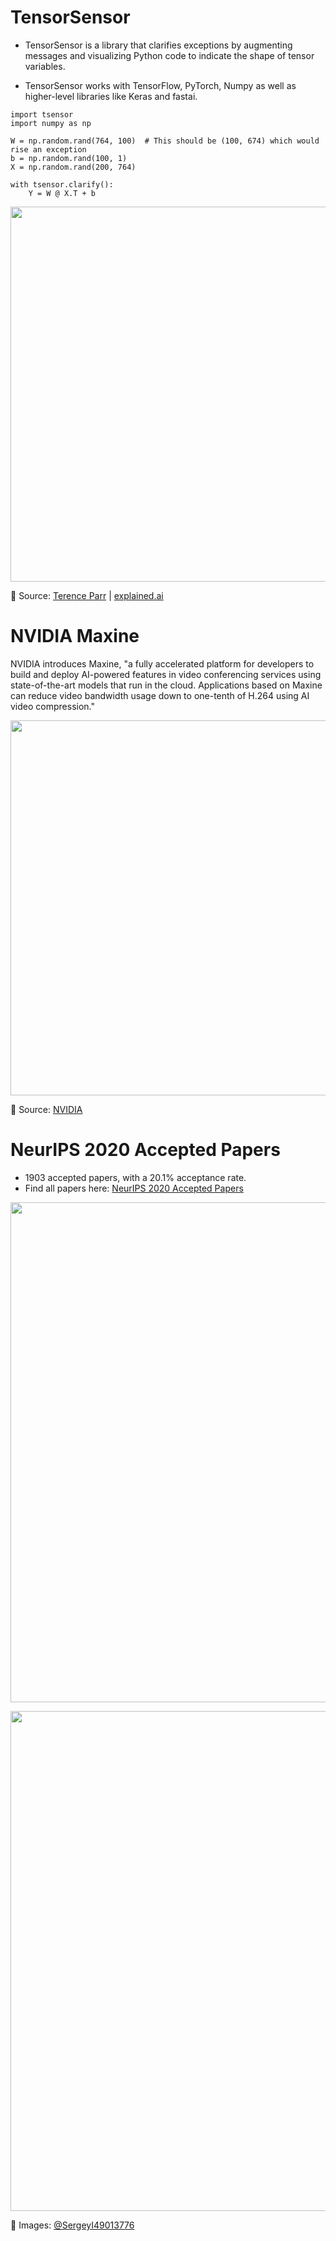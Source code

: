 # TensorSensor

- TensorSensor is a library that clarifies exceptions by augmenting messages and visualizing Python code to indicate the shape of tensor variables.

- TensorSensor works with TensorFlow, PyTorch, Numpy as well as higher-level libraries like Keras and fastai.

```
import tsensor
import numpy as np

W = np.random.rand(764, 100)  # This should be (100, 674) which would rise an exception
b = np.random.rand(100, 1)
X = np.random.rand(200, 764) 

with tsensor.clarify():
    Y = W @ X.T + b
```

[<p align="center"> <img src="https://github.com/Machine-Learning-Tokyo/AI-ML-Newsletter/blob/master/images/tsensor.png" width="600" /> </p>](https://explained.ai/tensor-sensor/index.html)


📌 Source: [Terence Parr](https://twitter.com/the_antlr_guy?s=20) | [explained.ai](https://explained.ai/tensor-sensor/index.html)


# NVIDIA Maxine

NVIDIA introduces Maxine, "a fully accelerated platform for developers to build and deploy AI-powered features in video conferencing services using state-of-the-art models that run in the cloud. Applications based on Maxine can reduce video bandwidth usage down to one-tenth of H.264 using AI video compression." 

[<p align="center"> <img src="https://github.com/Machine-Learning-Tokyo/AI-ML-Newsletter/blob/master/images/nvidiamaxine.png" width="600" /> </p>](https://www.youtube.com/watch?v=eFK7Iy8enqM&feature=emb_title)

📌 Source: [NVIDIA](https://developer.nvidia.com/maxine)

# NeurIPS 2020 Accepted Papers

- 1903 accepted papers, with a 20.1% acceptance rate.
- Find all papers here: [NeurIPS 2020 Accepted Papers](https://neurips.cc/Conferences/2020/AcceptedPapersInitial)

<p align="center"> <img src="https://github.com/Machine-Learning-Tokyo/AI-ML-Newsletter/blob/master/images/neurips1.png" width="800" /> </p>
<p align="center"> <img src="https://github.com/Machine-Learning-Tokyo/AI-ML-Newsletter/blob/master/images/neurips2.png" width="800" /> </p>


📌 Images: [@SergeyI49013776](https://twitter.com/SergeyI49013776/status/1313490160479350784)
